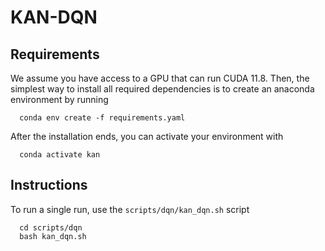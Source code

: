 # KAN-DQN

## Requirements
We assume you have access to a GPU that can run CUDA 11.8. Then, the simplest way to install all required dependencies is to create an anaconda environment by running
```
  conda env create -f requirements.yaml
```
After the installation ends, you can activate your environment with
```
  conda activate kan
```

## Instructions
To run a single run, use the ```scripts/dqn/kan_dqn.sh``` script
```
  cd scripts/dqn
  bash kan_dqn.sh
```
